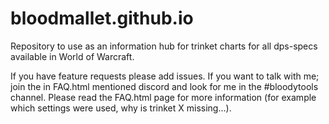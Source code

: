 # bloodmallet.github.io
Repository to use as an information hub for trinket charts for all dps-specs available in World of Warcraft.

If you have feature requests please add issues.
If you want to talk with me; join the in FAQ.html mentioned discord and look for me in the #bloodytools channel.
Please read the FAQ.html page for more information (for example which settings were used, why is trinket X missing...).